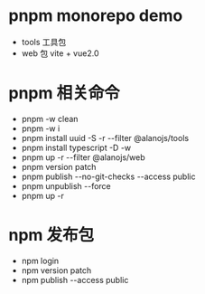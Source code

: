 # pnpm monorepo demo

- tools 工具包
- web 包 vite + vue2.0

# pnpm 相关命令

- pnpm -w clean
- pnpm -w i
- pnpm install uuid -S -r --filter @alanojs/tools
- pnpm install typescript -D -w
- pnpm up -r --filter @alanojs/web
- pnpm version patch
- pnpm publish --no-git-checks --access public
- pnpm unpublish --force
- pnpm up -r

# npm 发布包

- npm login
- npm version patch
- npm publish --access public

